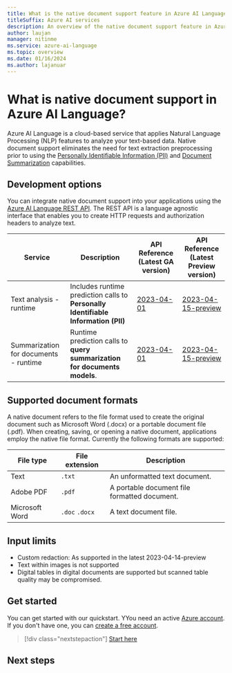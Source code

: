 ```yaml
---
title: What is the native document support feature in Azure AI Language?
titleSuffix: Azure AI services
description: An overview of the native document support feature in Azure AI services, which helps you extract categories of entities in text.
author: laujan
manager: nitinme
ms.service: azure-ai-language
ms.topic: overview
ms.date: 01/16/2024
ms.author: lajanuar
---
```


# What is native document support in Azure AI Language?

Azure AI Language is a cloud-based service that applies Natural Language Processing (NLP) features to analyze your text-based data. Native document support eliminates the need for text extraction preprocessing prior to using the [Personally Identifiable Information (PII)](../personally-identifiable-information/overview.md) and [Document Summarization](../summarization/overview.md) capabilities.

## Development options

You can integrate native document support into your applications using the [Azure AI Language REST API](/rest/api/language/). The REST API is a language agnostic interface that enables you to create HTTP requests and authorization headers to analyze text.

|Service|Description|API Reference (Latest GA version)|API Reference (Latest Preview version)|
|--|--|--|--|
| Text analysis - runtime | Includes runtime prediction calls to **Personally Identifiable Information (PII)**|[2023-04-01](/rest/api/language/2023-04-01/text-analysis-runtime)|[2023-04-15-preview](/rest/api/language/2023-04-15-preview/text-analysis-runtime)|
| Summarization for documents - runtime|Runtime prediction calls to **query summarization for documents models**.|[2023-04-01](/rest/api/language/2023-04-01/text-analysis-runtime/submit-job)|[2023-04-15-preview](/rest/api/language/2023-04-15-preview/text-analysis-runtime)|

## Supported document formats

A native document refers to the file format used to create the original document such as Microsoft Word (.docx) or a portable document file (.pdf). When creating, saving, or opening a native document, applications employ the native file format.  Currently the following formats are supported:

|File type|File extension|Description|
|---------|--------------|-----------|
|Text| `.txt`|An unformatted text document.|
|Adobe PDF| `.pdf`       |A portable document file formatted document.|
|Microsoft Word| `.doc` `.docx`|A text document file.|

## Input limits

* Custom redaction: As supported in the latest 2023-04-14-preview
* Text within images is not supported
* Digital tables in digital documents are supported but scanned table quality may be compromised.

## Get started

You can get started with our quickstart. YYou need an active [Azure account](https://azure.microsoft.com/free/cognitive-services/).  If you don't have one, you can [create a free account](https://azure.microsoft.com/free).

> [!div class="nextstepaction"]
> [Start here](quickstart.md "Learn how to process native documents with HTTP REST")


## Next steps
